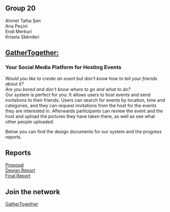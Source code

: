 ##  Group 20
Ahmet Talha Şen    
Ana Peçini  
Endi Merkuri  
Krisela Skënderi  

## [GatherTogether:](http://dijkstra.cs.bilkent.edu.tr/~endi.merkuri/GatherTogether/)
### Your Social Media Platform for Hosting Events  
*Would you like to create an event but don't know how to tell your friends about it?  
Are you bored and don't know where to go and what to do?*  
Our system is perfect for you: It allows users to host events and send invitations to their friends. Users can search for events by location, time and categories, and they can request invitations from the host for the events they are interested in. Afterwards participants can review the event and the host and upload the pictures they have taken there, as well as see what other people uploaded.  
  
Below you can find the design documents for our system and the progress reports.


## Reports
[Proposal](proposal.pdf)  
[Design Report](DesignReport.pdf)  
[Final Report](FinalReport.pdf)

## Join the network
[GatherTogether](index.php)
